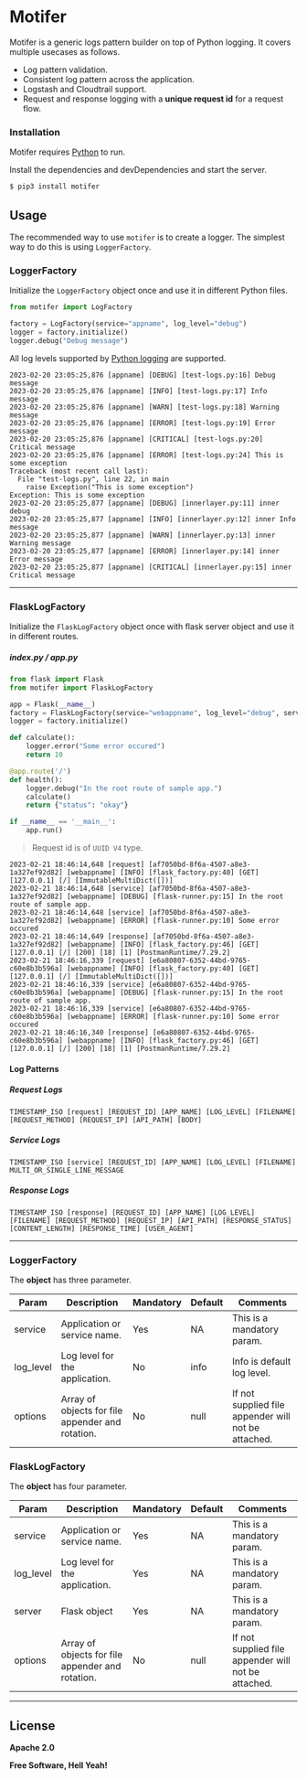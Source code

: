 # Motifer

Motifer is a generic logs pattern builder on top of Python logging. It covers multiple usecases as follows.

  - Log pattern validation.
  - Consistent log pattern across the application.
  - Logstash and Cloudtrail support.
  - Request and response logging with a **unique request id** for a request flow.

### Installation

Motifer requires [Python](https://www.python.org/) to run.

Install the dependencies and devDependencies and start the server.

```sh
$ pip3 install motifer
```
## Usage
The recommended way to use `motifer` is to create a logger. The simplest way to do this is using `LoggerFactory`.
### LoggerFactory
Initialize the `LoggerFactory` object once and use it in different Python files.
``` python
from motifer import LogFactory

factory = LogFactory(service="appname", log_level="debug")
logger = factory.initialize()
logger.debug("Debug message")
```
All log levels supported by [Python logging](https://docs.python.org/3/library/logging.html#logging-levels) are supported.

``` log
2023-02-20 23:05:25,876 [appname] [DEBUG] [test-logs.py:16] Debug message
2023-02-20 23:05:25,876 [appname] [INFO] [test-logs.py:17] Info message
2023-02-20 23:05:25,876 [appname] [WARN] [test-logs.py:18] Warning message
2023-02-20 23:05:25,876 [appname] [ERROR] [test-logs.py:19] Error message
2023-02-20 23:05:25,876 [appname] [CRITICAL] [test-logs.py:20] Critical message
2023-02-20 23:05:25,876 [appname] [ERROR] [test-logs.py:24] This is some exception
Traceback (most recent call last):
  File "test-logs.py", line 22, in main
    raise Exception("This is some exception")
Exception: This is some exception
2023-02-20 23:05:25,877 [appname] [DEBUG] [innerlayer.py:11] inner debug
2023-02-20 23:05:25,877 [appname] [INFO] [innerlayer.py:12] inner Info message
2023-02-20 23:05:25,877 [appname] [WARN] [innerlayer.py:13] inner Warning message
2023-02-20 23:05:25,877 [appname] [ERROR] [innerlayer.py:14] inner Error message
2023-02-20 23:05:25,877 [appname] [CRITICAL] [innerlayer.py:15] inner Critical message
```
---
### FlaskLogFactory
Initialize the `FlaskLogFactory` object once with flask server object and use it in different routes.
##### index.py / app.py
``` python
from flask import Flask
from motifer import FlaskLogFactory

app = Flask(__name__)
factory = FlaskLogFactory(service="webappname", log_level="debug", server=app)
logger = factory.initialize()

def calculate():
    logger.error("Some error occured")
    return 10

@app.route('/')
def health():
    logger.debug("In the root route of sample app.")
    calculate()
    return {"status": "okay"}

if __name__ == '__main__':
    app.run()
```
> Request id is of `UUID V4` type.
``` log
2023-02-21 18:46:14,648 [request] [af7050bd-8f6a-4507-a8e3-1a327ef92d82] [webappname] [INFO] [flask_factory.py:40] [GET] [127.0.0.1] [/] [ImmutableMultiDict([])]
2023-02-21 18:46:14,648 [service] [af7050bd-8f6a-4507-a8e3-1a327ef92d82] [webappname] [DEBUG] [flask-runner.py:15] In the root route of sample app.
2023-02-21 18:46:14,648 [service] [af7050bd-8f6a-4507-a8e3-1a327ef92d82] [webappname] [ERROR] [flask-runner.py:10] Some error occured
2023-02-21 18:46:14,649 [response] [af7050bd-8f6a-4507-a8e3-1a327ef92d82] [webappname] [INFO] [flask_factory.py:46] [GET] [127.0.0.1] [/] [200] [18] [1] [PostmanRuntime/7.29.2]
2023-02-21 18:46:16,339 [request] [e6a80807-6352-44bd-9765-c60e8b3b596a] [webappname] [INFO] [flask_factory.py:40] [GET] [127.0.0.1] [/] [ImmutableMultiDict([])]
2023-02-21 18:46:16,339 [service] [e6a80807-6352-44bd-9765-c60e8b3b596a] [webappname] [DEBUG] [flask-runner.py:15] In the root route of sample app.
2023-02-21 18:46:16,339 [service] [e6a80807-6352-44bd-9765-c60e8b3b596a] [webappname] [ERROR] [flask-runner.py:10] Some error occured
2023-02-21 18:46:16,340 [response] [e6a80807-6352-44bd-9765-c60e8b3b596a] [webappname] [INFO] [flask_factory.py:46] [GET] [127.0.0.1] [/] [200] [18] [1] [PostmanRuntime/7.29.2]
```

#### Log Patterns
##### Request Logs
``` log
TIMESTAMP_ISO [request] [REQUEST_ID] [APP_NAME] [LOG_LEVEL] [FILENAME] [REQUEST_METHOD] [REQUEST_IP] [API_PATH] [BODY]
```
##### Service Logs
``` log
TIMESTAMP_ISO [service] [REQUEST_ID] [APP_NAME] [LOG_LEVEL] [FILENAME] MULTI_OR_SINGLE_LINE_MESSAGE
```
##### Response Logs
``` log
TIMESTAMP_ISO [response] [REQUEST_ID] [APP_NAME] [LOG_LEVEL] [FILENAME] [REQUEST_METHOD] [REQUEST_IP] [API_PATH] [RESPONSE_STATUS] [CONTENT_LENGTH] [RESPONSE_TIME] [USER_AGENT] 
```
---
### LoggerFactory

The **object** has three parameter.

| Param | Description |Mandatory |Default |Comments|
| ------ | ------ | ------ | ------ | ------ |
| service | Application or service name. | Yes | NA| This is a mandatory param.|
| log_level | Log level for the application. | No | info| Info is default log level.|
| options | Array of objects for file appender and rotation. | No | null| If not supplied file appender will not be attached.|

### FlaskLogFactory

The **object** has four parameter.

| Param | Description |Mandatory |Default |Comments|
| ------ | ------ | ------ | ------ | ------ |
| service | Application or service name. | Yes | NA| This is a mandatory param.|
| log_level | Log level for the application. | Yes | NA| This is a mandatory param.|
| server | Flask object | Yes | NA| This is a mandatory param.|
| options | Array of objects for file appender and rotation. | No | null| If not supplied file appender will not be attached.|

---
License
----
**Apache 2.0**

**Free Software, Hell Yeah!**
